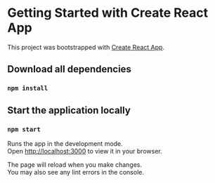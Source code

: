 # Getting Started with Create React App

This project was bootstrapped with [Create React App](https://github.com/facebook/create-react-app).

## Download all dependencies

### `npm install`

## Start the application locally

### `npm start`

Runs the app in the development mode.\
Open [http://localhost:3000](http://localhost:3000) to view it in your browser.

The page will reload when you make changes.\
You may also see any lint errors in the console.
